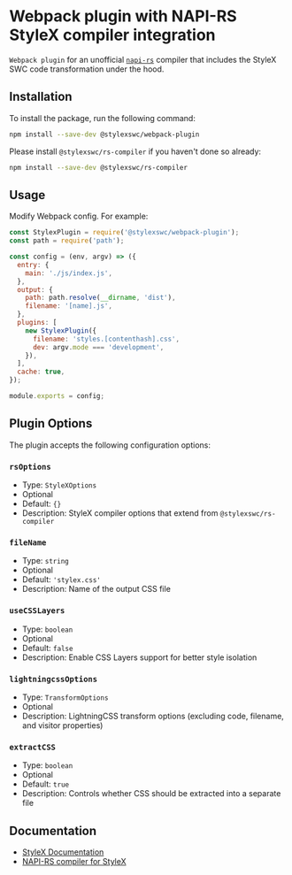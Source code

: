 # Webpack plugin with NAPI-RS StyleX compiler integration

`Webpack plugin` for an unofficial
[`napi-rs`](https://github.com/dwlad90/stylex-swc-plugin/tree/develop/crates/stylex-rs-compiler)
compiler that includes the StyleX SWC code transformation under the hood.

## Installation

To install the package, run the following command:

```bash
npm install --save-dev @stylexswc/webpack-plugin
```

Please install `@stylexswc/rs-compiler` if you haven't done so already:

```bash
npm install --save-dev @stylexswc/rs-compiler
```

## Usage

Modify Webpack config. For example:

```js
const StylexPlugin = require('@stylexswc/webpack-plugin');
const path = require('path');

const config = (env, argv) => ({
  entry: {
    main: './js/index.js',
  },
  output: {
    path: path.resolve(__dirname, 'dist'),
    filename: '[name].js',
  },
  plugins: [
    new StylexPlugin({
      filename: 'styles.[contenthash].css',
      dev: argv.mode === 'development',
    }),
  ],
  cache: true,
});

module.exports = config;
```

## Plugin Options

The plugin accepts the following configuration options:

### `rsOptions`

- Type: `StyleXOptions`
- Optional
- Default: `{}`
- Description: StyleX compiler options that extend from `@stylexswc/rs-compiler`

### `fileName`

- Type: `string`
- Optional
- Default: `'stylex.css'`
- Description: Name of the output CSS file

### `useCSSLayers`

- Type: `boolean`
- Optional
- Default: `false`
- Description: Enable CSS Layers support for better style isolation

### `lightningcssOptions`

- Type: `TransformOptions`
- Optional
- Description: LightningCSS transform options (excluding code, filename, and visitor properties)

### `extractCSS`

- Type: `boolean`
- Optional
- Default: `true`
- Description: Controls whether CSS should be extracted into a separate file

## Documentation

- [StyleX Documentation](https://stylexjs.com)
- [NAPI-RS compiler for StyleX](https://github.com/Dwlad90/stylex-swc-plugin/tree/develop/crates/stylex-rs-compiler)
